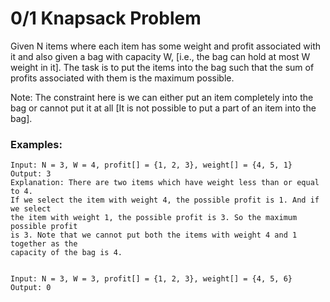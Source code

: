 # 0/1 Knapsack Problem

Given N items where each item has some weight and profit associated with it and
also given a bag with capacity W, [i.e., the bag can hold at most W weight in it].
The task is to put the items into the bag such that the sum of profits
associated with them is the maximum possible.

Note: The constraint here is we can either put an item completely into the bag or
cannot put it at all [It is not possible to put a part of an item into the bag].

### Examples:

```
Input: N = 3, W = 4, profit[] = {1, 2, 3}, weight[] = {4, 5, 1}
Output: 3
Explanation: There are two items which have weight less than or equal to 4.
If we select the item with weight 4, the possible profit is 1. And if we select
the item with weight 1, the possible profit is 3. So the maximum possible profit
is 3. Note that we cannot put both the items with weight 4 and 1 together as the
capacity of the bag is 4.


Input: N = 3, W = 3, profit[] = {1, 2, 3}, weight[] = {4, 5, 6}
Output: 0
```
